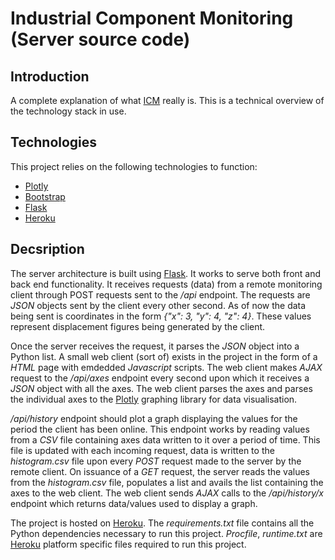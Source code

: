 # Industrial Component Monitoring (Server source code)

## Introduction

A complete explanation of what [ICM](https://skytoptechnologies.com/consultancy/industrial-condition-monitoring "ICM") really is. This is a technical overview of the technology stack in use.

## Technologies

This project relies on the following technologies to function:

* [Plotly](https://plot.ly/javascript/ "Plotly")
* [Bootstrap](https://getbootstrap.com/ "Bootstrap") 
* [Flask](flask.pocoo.org/ "Flask")
* [Heroku](https://www.heroku.com/ "Heroku")

## Decsription

The server architecture is built using [Flask](flask.pocoo.org/ "Flask"). It works to serve both front and back end functionality. It receives requests (data) from a remote monitoring client through POST requests sent to the */api* endpoint. The requests are _JSON_ objects sent by the client every other second. As of now the data being sent is coordinates in the form *{"x": 3, "y": 4, "z": 4}*.
These values represent displacement figures being generated by the client.

Once the server receives the request, it parses the _JSON_ object into a Python list. A small web client (sort of) exists in the project in the form of a _HTML_ page with emdedded _Javascript_ scripts. The web client makes *AJAX* request to the */api/axes* endpoint every second upon which it receives a *JSON* object with all the axes. The web client parses the axes and parses the individual axes to the [Plotly](https://plot.ly/javascript/ "Plotly") graphing library for data visualisation.

*/api/history* endpoint should plot a graph displaying the values for the period the client has been online. This endpoint works by reading values from a *CSV* file containing axes data written to it over a period of time. This file is updated with each incoming request, data is written to the *histogram.csv* file upon every *POST* request made to the server by the remote client. On issuance of a *GET* request, the server reads the values from the *histogram.csv* file, populates a list and avails the list containing the axes to the web client. The web client sends *AJAX* calls to the */api/history/x* endpoint which returns data/values used to display a graph.

The project is hosted on [Heroku](https://www.heroku.com/ "Heroku"). The *requirements.txt* file contains all the Python dependencies necessary to run this project. *Procfile*, *runtime.txt* are [Heroku](https://www.heroku.com/ "Heroku") platform specific files required to run this project.